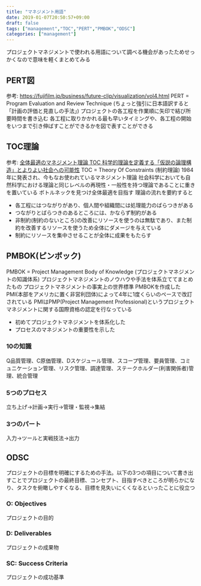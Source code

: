 ```yaml
---
title: "マネジメント用語"
date: 2019-01-07T20:50:57+09:00
draft: false
tags: ["management","TOC","PERT","PMBOK","ODSC"]
categories: ["management"]
---
```


プロジェクトマネジメントで使われる用語について調べる機会があったためせっかくなので意味を軽くまとめてみる

## PERT図
参考: https://fujifilm.jp/business/future-clip/visualization/vol4.html
PERT = Program Evaluation and Review Technique (ちょっと強引に日本語訳すると「計画の評価と見直しの手法」)
プロジェクトの各工程を作業順に矢印で結び所要時間を書き込む
各工程に取りかかれる最も早いタイミングや、各工程の開始をいつまで引き伸ばすことができるかを図で表すことができる

## TOC理論
参考: [全体最適のマネジメント理論 TOC 科学的理論を定義する「仮説の論理構造」とよりよい社会への可能性](https://www.goldrattconsulting.com/webfiles/fck/files/%E3%80%90%E5%BF%85%E8%AA%AD%E3%80%91%E5%85%A8%E4%BD%93%E6%9C%80%E9%81%A9%E3%81%AE%E3%83%9E%E3%83%8D%E3%82%B8%E3%83%A1%E3%83%B3%E3%83%88%E7%90%86%E8%AB%96TOC%E5%9F%BA%E7%A4%8Erev1.pdf)
TOC = Theory Of Constraints (制約理論)
1984年に発表され、今もなお使われているマネジメント理論
社会科学においても自然科学における理論と同じレベルの再現性・一般性を持つ理論であることに重きを置いている
ボトルネックを見つけ全体最適を目指す
理論の流れを要約すると

- 各工程にはつながりがあり、個人間や組織間には処理能力のばらつきがある
- つながりとばらつきのあるところには、かならず制約がある
- 非制約(制約のないところ)の改善にリソースを使うのは無駄であり、また制約を改善するリソースを使うため全体にダメージを与えている
- 制約にリソースを集中させることが全体に成果をもたらす

## PMBOK(ピンボック)
PMBOK = Project Management Body of Knowledge (プロジェクトマネジメントの知識体系)
プロジェクトマネジメントのノウハウや手法を体系立ててまとめたもの
プロジェクトマネジメントの事実上の世界標準
PMBOKを作成したPMI(本部をアメリカに置く非営利団体)によって4年に1度くらいのペースで改訂されている
PMIはPMP(Project Management Professional)というプロジェクトマネジメントに関する国際資格の認定を行なっている

- 初めてプロジェクトマネジメントを体系化した
- プロセスのマネジメントの重要性を示した

### 10の知識
Q品質管理、C原価管理、Dスケジュール管理、スコープ管理、要員管理、コミュニケーション管理、リスク管理、調達管理、ステークホルダー(利害関係者)管理、統合管理
### 5つのプロセス
立ち上げ→計画→実行→管理・監視→集結
### 3つのパート
入力→ツールと実戦技法→出力

## ODSC
プロジェクトの目標を明確にするための手法。以下の3つの項目について書き出すことでプロジェクトの最終目標、コンセプト、目指すべきところが明らかになり、タスクを俯瞰しやすくなる、目標を見失いにくくなるといったことに役立つ
### O: Objectives
プロジェクトの目的
### D: Deliverables
プロジェクトの成果物
### SC: Success Criteria
プロジェクトの成功基準
